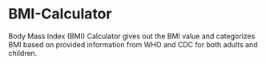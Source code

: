 # BMI-Calculator
Body Mass Index (BMI) Calculator gives out the BMI value and categorizes BMI based on provided information from WHO and CDC for both adults and children.
